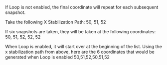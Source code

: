 If Loop is not enabled, the final coordinate will repeat for each subsequent snapshot.  

Take the following X Stabilization Path:
50, 51, 52

If six snapshots are taken, they will be taken at the following coordinates:
50, 51, 52, 52, 52

When Loop is enabled, it will start over at the beginning of the list.  Using the x stabilization path from above, here are the 6 coordinates that would be generated when Loop is enabled
50,51,52,50,51,52
